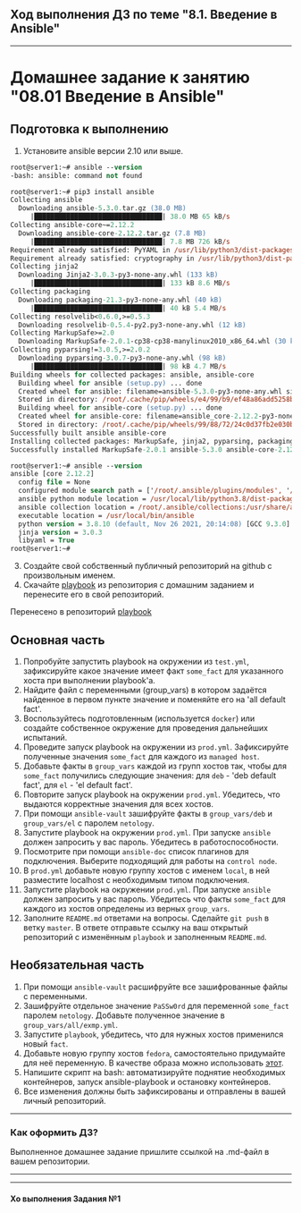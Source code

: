 ## Ход выполнения ДЗ по теме "8.1. Введение в Ansible"

--------

# Домашнее задание к занятию "08.01 Введение в Ansible"

## Подготовка к выполнению
1. Установите ansible версии 2.10 или выше.
```ps
root@server1:~# ansible --version
-bash: ansible: command not found
```
```ps
root@server1:~# pip3 install ansible
Collecting ansible
  Downloading ansible-5.3.0.tar.gz (38.0 MB)
     |████████████████████████████████| 38.0 MB 65 kB/s 
Collecting ansible-core~=2.12.2
  Downloading ansible-core-2.12.2.tar.gz (7.8 MB)
     |████████████████████████████████| 7.8 MB 726 kB/s 
Requirement already satisfied: PyYAML in /usr/lib/python3/dist-packages (from ansible-core~=2.12.2->ansible) (5.3.1)
Requirement already satisfied: cryptography in /usr/lib/python3/dist-packages (from ansible-core~=2.12.2->ansible) (2.8)
Collecting jinja2
  Downloading Jinja2-3.0.3-py3-none-any.whl (133 kB)
     |████████████████████████████████| 133 kB 8.6 MB/s 
Collecting packaging
  Downloading packaging-21.3-py3-none-any.whl (40 kB)
     |████████████████████████████████| 40 kB 5.4 MB/s 
Collecting resolvelib<0.6.0,>=0.5.3
  Downloading resolvelib-0.5.4-py2.py3-none-any.whl (12 kB)
Collecting MarkupSafe>=2.0
  Downloading MarkupSafe-2.0.1-cp38-cp38-manylinux2010_x86_64.whl (30 kB)
Collecting pyparsing!=3.0.5,>=2.0.2
  Downloading pyparsing-3.0.7-py3-none-any.whl (98 kB)
     |████████████████████████████████| 98 kB 4.7 MB/s 
Building wheels for collected packages: ansible, ansible-core
  Building wheel for ansible (setup.py) ... done
  Created wheel for ansible: filename=ansible-5.3.0-py3-none-any.whl size=63194604 sha256=bb4a4949104df11efe536aa3cf3f30c8a0285bdd58e0addc4272de93da457492
  Stored in directory: /root/.cache/pip/wheels/e4/99/b9/ef48a86add5258b2ad29f037ec9892f09ba27df769f15ec250
  Building wheel for ansible-core (setup.py) ... done
  Created wheel for ansible-core: filename=ansible_core-2.12.2-py3-none-any.whl size=2073804 sha256=eed5288334026d58c4d4533b10647591d29cb2660fe4c3f4b7fe78376b3272aa
  Stored in directory: /root/.cache/pip/wheels/99/88/72/24c0d37fb2e030bce4186f7bfae8694d2d862d344f9470155d
Successfully built ansible ansible-core
Installing collected packages: MarkupSafe, jinja2, pyparsing, packaging, resolvelib, ansible-core, ansible
Successfully installed MarkupSafe-2.0.1 ansible-5.3.0 ansible-core-2.12.2 jinja2-3.0.3 packaging-21.3 pyparsing-3.0.7 resolvelib-0.5.4
```
```ps
root@server1:~# ansible --version
ansible [core 2.12.2]
  config file = None
  configured module search path = ['/root/.ansible/plugins/modules', '/usr/share/ansible/plugins/modules']
  ansible python module location = /usr/local/lib/python3.8/dist-packages/ansible
  ansible collection location = /root/.ansible/collections:/usr/share/ansible/collections
  executable location = /usr/local/bin/ansible
  python version = 3.8.10 (default, Nov 26 2021, 20:14:08) [GCC 9.3.0]
  jinja version = 3.0.3
  libyaml = True
root@server1:~# 

```
3. Создайте свой собственный публичный репозиторий на github с произвольным именем.
4. Скачайте [playbook](./playbook/) из репозитория с домашним заданием и перенесите его в свой репозиторий.

Перенесено в репозиторий [playbook](./playbook)

## Основная часть
1. Попробуйте запустить playbook на окружении из `test.yml`, зафиксируйте какое значение имеет факт `some_fact` для указанного хоста при выполнении playbook'a.
2. Найдите файл с переменными (group_vars) в котором задаётся найденное в первом пункте значение и поменяйте его на 'all default fact'.
3. Воспользуйтесь подготовленным (используется `docker`) или создайте собственное окружение для проведения дальнейших испытаний.
4. Проведите запуск playbook на окружении из `prod.yml`. Зафиксируйте полученные значения `some_fact` для каждого из `managed host`.
5. Добавьте факты в `group_vars` каждой из групп хостов так, чтобы для `some_fact` получились следующие значения: для `deb` - 'deb default fact', для `el` - 'el default fact'.
6.  Повторите запуск playbook на окружении `prod.yml`. Убедитесь, что выдаются корректные значения для всех хостов.
7. При помощи `ansible-vault` зашифруйте факты в `group_vars/deb` и `group_vars/el` с паролем `netology`.
8. Запустите playbook на окружении `prod.yml`. При запуске `ansible` должен запросить у вас пароль. Убедитесь в работоспособности.
9. Посмотрите при помощи `ansible-doc` список плагинов для подключения. Выберите подходящий для работы на `control node`.
10. В `prod.yml` добавьте новую группу хостов с именем  `local`, в ней разместите localhost с необходимым типом подключения.
11. Запустите playbook на окружении `prod.yml`. При запуске `ansible` должен запросить у вас пароль. Убедитесь что факты `some_fact` для каждого из хостов определены из верных `group_vars`.
12. Заполните `README.md` ответами на вопросы. Сделайте `git push` в ветку `master`. В ответе отправьте ссылку на ваш открытый репозиторий с изменённым `playbook` и заполненным `README.md`.

## Необязательная часть

1. При помощи `ansible-vault` расшифруйте все зашифрованные файлы с переменными.
2. Зашифруйте отдельное значение `PaSSw0rd` для переменной `some_fact` паролем `netology`. Добавьте полученное значение в `group_vars/all/exmp.yml`.
3. Запустите `playbook`, убедитесь, что для нужных хостов применился новый `fact`.
4. Добавьте новую группу хостов `fedora`, самостоятельно придумайте для неё переменную. В качестве образа можно использовать [этот](https://hub.docker.com/r/pycontribs/fedora).
5. Напишите скрипт на bash: автоматизируйте поднятие необходимых контейнеров, запуск ansible-playbook и остановку контейнеров.
6. Все изменения должны быть зафиксированы и отправлены в вашей личный репозиторий.

---

### Как оформить ДЗ?

Выполненное домашнее задание пришлите ссылкой на .md-файл в вашем репозитории.

---

-----------



#### Хо выполнения Задания №1
